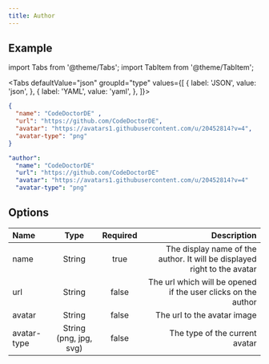 ```yaml
---
title: Author
---
```

## Example

import Tabs from '@theme/Tabs';
import TabItem from '@theme/TabItem';

<Tabs defaultValue="json" groupId="type" values={[
  { label: 'JSON', value: 'json', },
  { label: 'YAML', value: 'yaml', },
]}>
<TabItem value="json">

```json title="config.json"
{
  "name": "CodeDoctorDE" ,
  "url": "https://github.com/CodeDoctorDE",
  "avatar": "https://avatars1.githubusercontent.com/u/20452814?v=4",
  "avatar-type": "png"
}
```

</TabItem>
<TabItem value="yaml">

```yaml title="config.yml"
"author":
  "name": "CodeDoctorDE" 
  "url": "https://github.com/CodeDoctorDE"
  "avatar": "https://avatars1.githubusercontent.com/u/20452814?v=4"
  "avatar-type": "png"
```

</TabItem>
</Tabs>

## Options

| Name        |          Type          | Required |                                                              Description |
| :---------- | :--------------------: | :------: | -----------------------------------------------------------------------: |
| name        |         String         |   true   | The display name of the author. It will be displayed right to the avatar |
| url         |         String         |  false   |            The url which will be opened if the user clicks on the author |
| avatar      |         String         |  false   |                                              The url to the avatar image |
| avatar-type | String (png, jpg, svg) |  false   |                                           The type of the current avatar |
